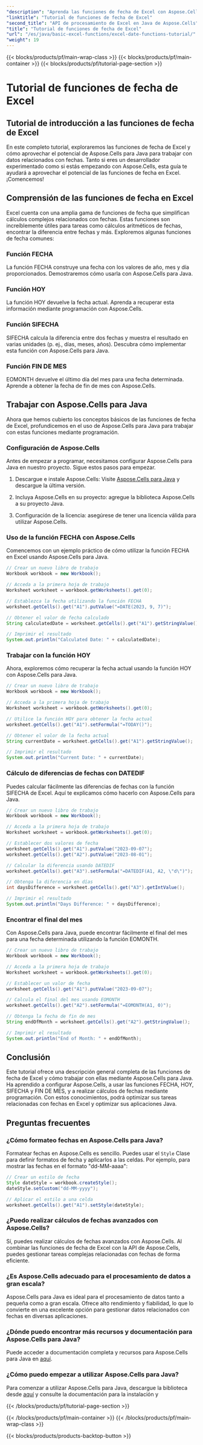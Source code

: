 ```yaml
---
"description": "Aprenda las funciones de fecha de Excel con Aspose.Cells para Java. Explore tutoriales paso a paso con código fuente."
"linktitle": "Tutorial de funciones de fecha de Excel"
"second_title": "API de procesamiento de Excel en Java de Aspose.Cells"
"title": "Tutorial de funciones de fecha de Excel"
"url": "/es/java/basic-excel-functions/excel-date-functions-tutorial/"
"weight": 19
---
```


{{< blocks/products/pf/main-wrap-class >}}
{{< blocks/products/pf/main-container >}}
{{< blocks/products/pf/tutorial-page-section >}}

# Tutorial de funciones de fecha de Excel


## Tutorial de introducción a las funciones de fecha de Excel

En este completo tutorial, exploraremos las funciones de fecha de Excel y cómo aprovechar el potencial de Aspose.Cells para Java para trabajar con datos relacionados con fechas. Tanto si eres un desarrollador experimentado como si estás empezando con Aspose.Cells, esta guía te ayudará a aprovechar el potencial de las funciones de fecha en Excel. ¡Comencemos!

## Comprensión de las funciones de fecha en Excel

Excel cuenta con una amplia gama de funciones de fecha que simplifican cálculos complejos relacionados con fechas. Estas funciones son increíblemente útiles para tareas como cálculos aritméticos de fechas, encontrar la diferencia entre fechas y más. Exploremos algunas funciones de fecha comunes:

### Función FECHA

La función FECHA construye una fecha con los valores de año, mes y día proporcionados. Demostraremos cómo usarla con Aspose.Cells para Java.

### Función HOY

La función HOY devuelve la fecha actual. Aprenda a recuperar esta información mediante programación con Aspose.Cells.

### Función SIFECHA

SIFECHA calcula la diferencia entre dos fechas y muestra el resultado en varias unidades (p. ej., días, meses, años). Descubra cómo implementar esta función con Aspose.Cells para Java.

### Función FIN DE MES

EOMONTH devuelve el último día del mes para una fecha determinada. Aprende a obtener la fecha de fin de mes con Aspose.Cells.

## Trabajar con Aspose.Cells para Java

Ahora que hemos cubierto los conceptos básicos de las funciones de fecha de Excel, profundicemos en el uso de Aspose.Cells para Java para trabajar con estas funciones mediante programación.

### Configuración de Aspose.Cells

Antes de empezar a programar, necesitamos configurar Aspose.Cells para Java en nuestro proyecto. Sigue estos pasos para empezar.

1. Descargue e instale Aspose.Cells: Visite [Aspose.Cells para Java](https://releases.aspose.com/cells/java/) y descargue la última versión.

2. Incluya Aspose.Cells en su proyecto: agregue la biblioteca Aspose.Cells a su proyecto Java.

3. Configuración de la licencia: asegúrese de tener una licencia válida para utilizar Aspose.Cells.

### Uso de la función FECHA con Aspose.Cells

Comencemos con un ejemplo práctico de cómo utilizar la función FECHA en Excel usando Aspose.Cells para Java.

```java
// Crear un nuevo libro de trabajo
Workbook workbook = new Workbook();

// Acceda a la primera hoja de trabajo
Worksheet worksheet = workbook.getWorksheets().get(0);

// Establezca la fecha utilizando la función FECHA
worksheet.getCells().get("A1").putValue("=DATE(2023, 9, 7)");

// Obtener el valor de fecha calculado
String calculatedDate = worksheet.getCells().get("A1").getStringValue();

// Imprimir el resultado
System.out.println("Calculated Date: " + calculatedDate);
```

### Trabajar con la función HOY

Ahora, exploremos cómo recuperar la fecha actual usando la función HOY con Aspose.Cells para Java.

```java
// Crear un nuevo libro de trabajo
Workbook workbook = new Workbook();

// Acceda a la primera hoja de trabajo
Worksheet worksheet = workbook.getWorksheets().get(0);

// Utilice la función HOY para obtener la fecha actual
worksheet.getCells().get("A1").setFormula("=TODAY()");

// Obtener el valor de la fecha actual
String currentDate = worksheet.getCells().get("A1").getStringValue();

// Imprimir el resultado
System.out.println("Current Date: " + currentDate);
```

### Cálculo de diferencias de fechas con DATEDIF

Puedes calcular fácilmente las diferencias de fechas con la función SIFECHA de Excel. Aquí te explicamos cómo hacerlo con Aspose.Cells para Java.

```java
// Crear un nuevo libro de trabajo
Workbook workbook = new Workbook();

// Acceda a la primera hoja de trabajo
Worksheet worksheet = workbook.getWorksheets().get(0);

// Establecer dos valores de fecha
worksheet.getCells().get("A1").putValue("2023-09-07");
worksheet.getCells().get("A2").putValue("2023-08-01");

// Calcular la diferencia usando DATEDIF
worksheet.getCells().get("A3").setFormula("=DATEDIF(A1, A2, \"d\")");

// Obtenga la diferencia en días
int daysDifference = worksheet.getCells().get("A3").getIntValue();

// Imprimir el resultado
System.out.println("Days Difference: " + daysDifference);
```

### Encontrar el final del mes

Con Aspose.Cells para Java, puede encontrar fácilmente el final del mes para una fecha determinada utilizando la función EOMONTH.

```java
// Crear un nuevo libro de trabajo
Workbook workbook = new Workbook();

// Acceda a la primera hoja de trabajo
Worksheet worksheet = workbook.getWorksheets().get(0);

// Establecer un valor de fecha
worksheet.getCells().get("A1").putValue("2023-09-07");

// Calcula el final del mes usando EOMONTH
worksheet.getCells().get("A2").setFormula("=EOMONTH(A1, 0)");

// Obtenga la fecha de fin de mes
String endOfMonth = worksheet.getCells().get("A2").getStringValue();

// Imprimir el resultado
System.out.println("End of Month: " + endOfMonth);
```

## Conclusión

Este tutorial ofrece una descripción general completa de las funciones de fecha de Excel y cómo trabajar con ellas mediante Aspose.Cells para Java. Ha aprendido a configurar Aspose.Cells, a usar las funciones FECHA, HOY, SIFECHA y FIN DE MES, y a realizar cálculos de fechas mediante programación. Con estos conocimientos, podrá optimizar sus tareas relacionadas con fechas en Excel y optimizar sus aplicaciones Java.

## Preguntas frecuentes

### ¿Cómo formateo fechas en Aspose.Cells para Java?

Formatear fechas en Aspose.Cells es sencillo. Puedes usar el `Style` Clase para definir formatos de fecha y aplicarlos a las celdas. Por ejemplo, para mostrar las fechas en el formato "dd-MM-aaaa":

```java
// Crear un estilo de fecha
Style dateStyle = workbook.createStyle();
dateStyle.setCustom("dd-MM-yyyy");

// Aplicar el estilo a una celda
worksheet.getCells().get("A1").setStyle(dateStyle);
```

### ¿Puedo realizar cálculos de fechas avanzados con Aspose.Cells?

Sí, puedes realizar cálculos de fechas avanzados con Aspose.Cells. Al combinar las funciones de fecha de Excel con la API de Aspose.Cells, puedes gestionar tareas complejas relacionadas con fechas de forma eficiente.

### ¿Es Aspose.Cells adecuado para el procesamiento de datos a gran escala?

Aspose.Cells para Java es ideal para el procesamiento de datos tanto a pequeña como a gran escala. Ofrece alto rendimiento y fiabilidad, lo que lo convierte en una excelente opción para gestionar datos relacionados con fechas en diversas aplicaciones.

### ¿Dónde puedo encontrar más recursos y documentación para Aspose.Cells para Java?

Puede acceder a documentación completa y recursos para Aspose.Cells para Java en [aquí](https://reference.aspose.com/cells/java/).

### ¿Cómo puedo empezar a utilizar Aspose.Cells para Java?

Para comenzar a utilizar Aspose.Cells para Java, descargue la biblioteca desde [aquí](https://releases.aspose.com/cells/java/) y consulte la documentación para la instalación y

{{< /blocks/products/pf/tutorial-page-section >}}

{{< /blocks/products/pf/main-container >}}
{{< /blocks/products/pf/main-wrap-class >}}

{{< blocks/products/products-backtop-button >}}